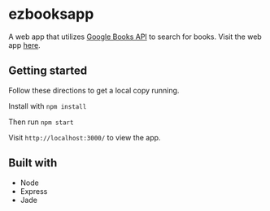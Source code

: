 # ezbooksapp

A web app that utilizes [Google Books API](https://developers.google.com/books/docs/overview) to search for books. Visit the web app [here](https://ezbooksapp.herokuapp.com/).

## Getting started
Follow these directions to get a local copy running.

Install with `npm install`

Then run `npm start`

Visit `http://localhost:3000/` to view the app.

## Built with
- Node
- Express
- Jade
